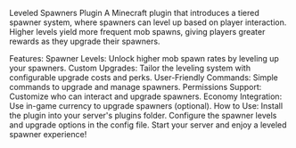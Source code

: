 Leveled Spawners Plugin
A Minecraft plugin that introduces a tiered spawner system, where spawners can level up based on player interaction. Higher levels yield more frequent mob spawns, giving players greater rewards as they upgrade their spawners.

Features:
Spawner Levels: Unlock higher mob spawn rates by leveling up your spawners.
Custom Upgrades: Tailor the leveling system with configurable upgrade costs and perks.
User-Friendly Commands: Simple commands to upgrade and manage spawners.
Permissions Support: Customize who can interact and upgrade spawners.
Economy Integration: Use in-game currency to upgrade spawners (optional).
How to Use:
Install the plugin into your server's plugins folder.
Configure the spawner levels and upgrade options in the config file.
Start your server and enjoy a leveled spawner experience!
